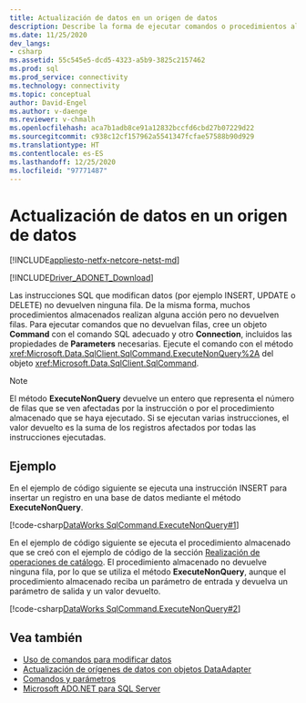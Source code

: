 ```yaml
---
title: Actualización de datos en un origen de datos
description: Describe la forma de ejecutar comandos o procedimientos almacenados que modifican datos en una base de datos.
ms.date: 11/25/2020
dev_langs:
- csharp
ms.assetid: 55c545e5-dcd5-4323-a5b9-3825c2157462
ms.prod: sql
ms.prod_service: connectivity
ms.technology: connectivity
ms.topic: conceptual
author: David-Engel
ms.author: v-daenge
ms.reviewer: v-chmalh
ms.openlocfilehash: aca7b1adb8ce91a12832bccfd6cbd27b07229d22
ms.sourcegitcommit: c938c12cf157962a5541347fcfae57588b90d929
ms.translationtype: HT
ms.contentlocale: es-ES
ms.lasthandoff: 12/25/2020
ms.locfileid: "97771487"
---
```

# <a name="updating-data-in-a-data-source"></a>Actualización de datos en un origen de datos

[!INCLUDE[appliesto-netfx-netcore-netst-md](../../includes/appliesto-netfx-netcore-netst-md.md)]

[!INCLUDE[Driver_ADONET_Download](../../includes/driver_adonet_download.md)]

Las instrucciones SQL que modifican datos (por ejemplo INSERT, UPDATE o DELETE) no devuelven ninguna fila. De la misma forma, muchos procedimientos almacenados realizan alguna acción pero no devuelven filas. Para ejecutar comandos que no devuelvan filas, cree un objeto **Command** con el comando SQL adecuado y otro **Connection**, incluidos las propiedades de **Parameters** necesarias. Ejecute el comando con el método <xref:Microsoft.Data.SqlClient.SqlCommand.ExecuteNonQuery%2A> del objeto <xref:Microsoft.Data.SqlClient.SqlCommand>.

> [!NOTE]
> El método **ExecuteNonQuery** devuelve un entero que representa el número de filas que se ven afectadas por la instrucción o por el procedimiento almacenado que se haya ejecutado. Si se ejecutan varias instrucciones, el valor devuelto es la suma de los registros afectados por todas las instrucciones ejecutadas.

## <a name="example"></a>Ejemplo

En el ejemplo de código siguiente se ejecuta una instrucción INSERT para insertar un registro en una base de datos mediante el método **ExecuteNonQuery**.
  
[!code-csharp[DataWorks SqlCommand.ExecuteNonQuery#1](~/../sqlclient/doc/samples/SqlCommand_ExecuteNonQuery_SP_DML.cs#1)]

En el ejemplo de código siguiente se ejecuta el procedimiento almacenado que se creó con el ejemplo de código de la sección [Realización de operaciones de catálogo](perform-catalog-operations.md). El procedimiento almacenado no devuelve ninguna fila, por lo que se utiliza el método **ExecuteNonQuery**, aunque el procedimiento almacenado reciba un parámetro de entrada y devuelva un parámetro de salida y un valor devuelto.

[!code-csharp[DataWorks SqlCommand.ExecuteNonQuery#2](~/../sqlclient/doc/samples/SqlCommand_ExecuteNonQuery_SP_DML.cs#2)]

## <a name="see-also"></a>Vea también

- [Uso de comandos para modificar datos](use-commands-to-modify-data.md)
- [Actualización de orígenes de datos con objetos DataAdapter](update-data-sources-with-dataadapters.md)
- [Comandos y parámetros](commands-parameters.md)
- [Microsoft ADO.NET para SQL Server](microsoft-ado-net-sql-server.md)
